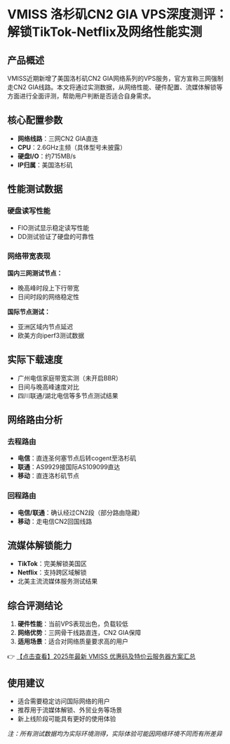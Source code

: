 # VMISS 洛杉矶CN2 GIA VPS深度测评：解锁TikTok-Netflix及网络性能实测

## 产品概述
VMISS近期新增了美国洛杉矶CN2 GIA网络系列的VPS服务，官方宣称三网强制走CN2 GIA线路。本文将通过实测数据，从网络性能、硬件配置、流媒体解锁等方面进行全面评测，帮助用户判断是否适合自身需求。

## 核心配置参数
- **网络线路**：三网CN2 GIA直连
- **CPU**：2.6GHz主频（具体型号未披露）
- **硬盘I/O**：约715MB/s
- **IP归属**：美国洛杉矶

## 性能测试数据
### 硬盘读写性能
- FIO测试显示稳定读写性能
- DD测试验证了硬盘的可靠性

### 网络带宽表现
**国内三网测试节点：**
- 晚高峰时段上下行带宽
- 日间时段的网络稳定性

**国际节点测试：**
- 亚洲区域内节点延迟
- 欧美方向iperf3测试数据

## 实际下载速度
- 广州电信家庭带宽实测（未开启BBR）
- 日间与晚高峰速度对比
- 四川联通/湖北电信等多节点测试结果

## 网络路由分析
### 去程路由
- **电信**：直连圣何塞节点后转cogent至洛杉矶
- **联通**：AS9929接国际AS109099直达
- **移动**：直连洛杉矶节点

### 回程路由
- **电信/联通**：确认经过CN2段（部分路由隐藏）
- **移动**：走电信CN2回国线路

## 流媒体解锁能力
- **TikTok**：完美解锁美国区
- **Netflix**：支持跨区域解锁
- 北美主流流媒体服务测试结果

## 综合评测结论
1. **硬件性能**：当前VPS表现出色，负载较低
2. **网络优势**：三网骨干线路直连，CN2 GIA保障
3. **适用场景**：适合对网络质量要求高的用户

👉 [【点击查看】2025年最新 VMISS 优惠码及特价云服务器方案汇总](https://bit.ly/Vmiss)

## 使用建议
- 适合需要稳定访问国际网络的用户
- 推荐用于流媒体解锁、外贸业务等场景
- 新上线阶段可能具有更好的使用体验

*注：所有测试数据均为实际环境测得，实际体验可能因网络环境不同而有所差异*